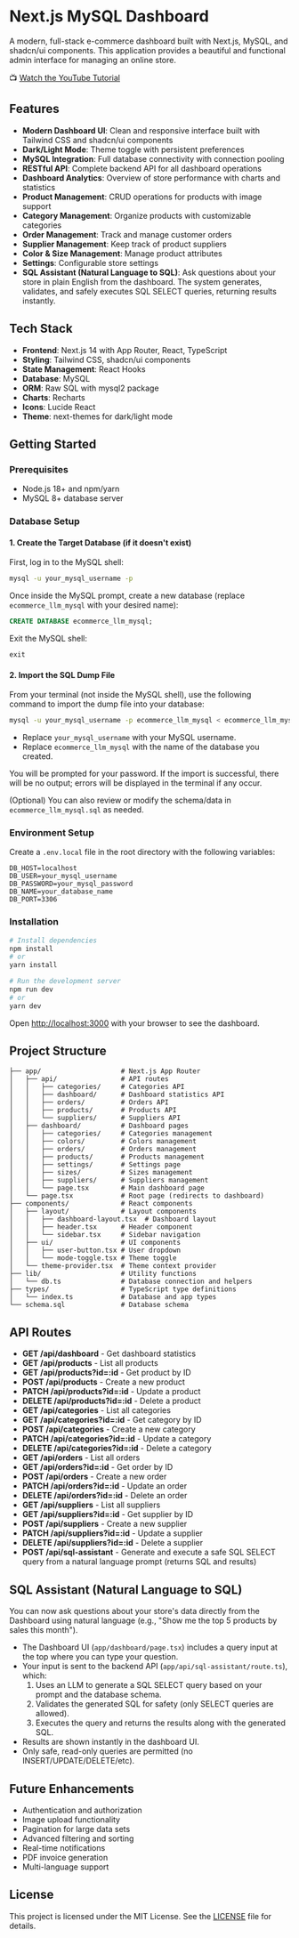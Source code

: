 # Next.js MySQL Dashboard

A modern, full-stack e-commerce dashboard built with Next.js, MySQL, and shadcn/ui components. This application provides a beautiful and functional admin interface for managing an online store.

📺 [Watch the YouTube Tutorial](https://www.youtube.com/watch?v=J6-burOS2FA)

## Features

- **Modern Dashboard UI**: Clean and responsive interface built with Tailwind CSS and shadcn/ui components
- **Dark/Light Mode**: Theme toggle with persistent preferences
- **MySQL Integration**: Full database connectivity with connection pooling
- **RESTful API**: Complete backend API for all dashboard operations
- **Dashboard Analytics**: Overview of store performance with charts and statistics
- **Product Management**: CRUD operations for products with image support
- **Category Management**: Organize products with customizable categories
- **Order Management**: Track and manage customer orders
- **Supplier Management**: Keep track of product suppliers
- **Color & Size Management**: Manage product attributes
- **Settings**: Configurable store settings
- **SQL Assistant (Natural Language to SQL)**: Ask questions about your store in plain English from the dashboard. The system generates, validates, and safely executes SQL SELECT queries, returning results instantly.

## Tech Stack

- **Frontend**: Next.js 14 with App Router, React, TypeScript
- **Styling**: Tailwind CSS, shadcn/ui components
- **State Management**: React Hooks
- **Database**: MySQL
- **ORM**: Raw SQL with mysql2 package
- **Charts**: Recharts
- **Icons**: Lucide React
- **Theme**: next-themes for dark/light mode

## Getting Started

### Prerequisites

- Node.js 18+ and npm/yarn
- MySQL 8+ database server

### Database Setup

#### 1. Create the Target Database (if it doesn't exist)

First, log in to the MySQL shell:

```sh
mysql -u your_mysql_username -p
```

Once inside the MySQL prompt, create a new database (replace `ecommerce_llm_mysql` with your desired name):

```sql
CREATE DATABASE ecommerce_llm_mysql;
```

Exit the MySQL shell:

```sql
exit
```

#### 2. Import the SQL Dump File

From your terminal (not inside the MySQL shell), use the following command to import the dump file into your database:

```sh
mysql -u your_mysql_username -p ecommerce_llm_mysql < ecommerce_llm_mysql.sql
```

- Replace `your_mysql_username` with your MySQL username.
- Replace `ecommerce_llm_mysql` with the name of the database you created.

You will be prompted for your password. If the import is successful, there will be no output; errors will be displayed in the terminal if any occur.

(Optional) You can also review or modify the schema/data in `ecommerce_llm_mysql.sql` as needed.

### Environment Setup

Create a `.env.local` file in the root directory with the following variables:

```
DB_HOST=localhost
DB_USER=your_mysql_username
DB_PASSWORD=your_mysql_password
DB_NAME=your_database_name
DB_PORT=3306
```

### Installation

```bash
# Install dependencies
npm install
# or
yarn install

# Run the development server
npm run dev
# or
yarn dev
```

Open [http://localhost:3000](http://localhost:3000) with your browser to see the dashboard.

## Project Structure

```
├── app/                    # Next.js App Router
│   ├── api/                # API routes
│   │   ├── categories/     # Categories API
│   │   ├── dashboard/      # Dashboard statistics API
│   │   ├── orders/         # Orders API
│   │   ├── products/       # Products API
│   │   └── suppliers/      # Suppliers API
│   ├── dashboard/          # Dashboard pages
│   │   ├── categories/     # Categories management
│   │   ├── colors/         # Colors management
│   │   ├── orders/         # Orders management
│   │   ├── products/       # Products management
│   │   ├── settings/       # Settings page
│   │   ├── sizes/          # Sizes management
│   │   ├── suppliers/      # Suppliers management
│   │   └── page.tsx        # Main dashboard page
│   └── page.tsx            # Root page (redirects to dashboard)
├── components/             # React components
│   ├── layout/             # Layout components
│   │   ├── dashboard-layout.tsx  # Dashboard layout
│   │   ├── header.tsx      # Header component
│   │   └── sidebar.tsx     # Sidebar navigation
│   ├── ui/                 # UI components
│   │   ├── user-button.tsx # User dropdown
│   │   └── mode-toggle.tsx # Theme toggle
│   └── theme-provider.tsx  # Theme context provider
├── lib/                    # Utility functions
│   └── db.ts               # Database connection and helpers
├── types/                  # TypeScript type definitions
│   └── index.ts            # Database and app types
└── schema.sql              # Database schema
```

## API Routes

- **GET /api/dashboard** - Get dashboard statistics
- **GET /api/products** - List all products
- **GET /api/products?id=:id** - Get product by ID
- **POST /api/products** - Create a new product
- **PATCH /api/products?id=:id** - Update a product
- **DELETE /api/products?id=:id** - Delete a product
- **GET /api/categories** - List all categories
- **GET /api/categories?id=:id** - Get category by ID
- **POST /api/categories** - Create a new category
- **PATCH /api/categories?id=:id** - Update a category
- **DELETE /api/categories?id=:id** - Delete a category
- **GET /api/orders** - List all orders
- **GET /api/orders?id=:id** - Get order by ID
- **POST /api/orders** - Create a new order
- **PATCH /api/orders?id=:id** - Update an order
- **DELETE /api/orders?id=:id** - Delete an order
- **GET /api/suppliers** - List all suppliers
- **GET /api/suppliers?id=:id** - Get supplier by ID
- **POST /api/suppliers** - Create a new supplier
- **PATCH /api/suppliers?id=:id** - Update a supplier
- **DELETE /api/suppliers?id=:id** - Delete a supplier
- **POST /api/sql-assistant** - Generate and execute a safe SQL SELECT query from a natural language prompt (returns SQL and results)

## SQL Assistant (Natural Language to SQL)

You can now ask questions about your store's data directly from the Dashboard using natural language (e.g., "Show me the top 5 products by sales this month").

- The Dashboard UI (`app/dashboard/page.tsx`) includes a query input at the top where you can type your question.
- Your input is sent to the backend API (`app/api/sql-assistant/route.ts`), which:
  1. Uses an LLM to generate a SQL SELECT query based on your prompt and the database schema.
  2. Validates the generated SQL for safety (only SELECT queries are allowed).
  3. Executes the query and returns the results along with the generated SQL.
- Results are shown instantly in the dashboard UI.
- Only safe, read-only queries are permitted (no INSERT/UPDATE/DELETE/etc).

## Future Enhancements

- Authentication and authorization
- Image upload functionality
- Pagination for large data sets
- Advanced filtering and sorting
- Real-time notifications
- PDF invoice generation
- Multi-language support

## License

This project is licensed under the MIT License. See the [LICENSE](./LICENSE) file for details.

